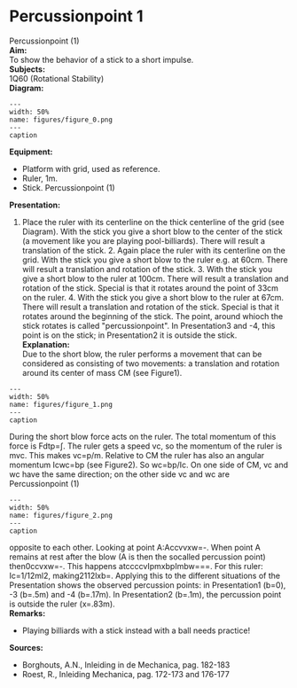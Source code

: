 # Percussionpoint  1  
 Percussionpoint (1)   
<b> Aim: </b>  
 To show the behavior of a stick to a short impulse.    
<b> Subjects: </b>  
 1Q60 (Rotational Stability)   
<b> Diagram: </b>  
   
```{figure} figures/figure_0.png  
---  
width: 50%  
name: figures/figure_0.png  
---  
caption  
``` 
      
<b> Equipment: </b>  
 
 *  Platform with grid, used as reference. 
 *  Ruler, 1m. 
 *  Stick. Percussionpoint (1)
    
<b> Presentation: </b>  
 1. Place the ruler with its centerline on the thick centerline of the grid (see Diagram). With the stick you give a short blow to the center of the stick (a movement like you are playing pool-billiards). There will result a translation of the stick. 2. Again place the ruler with its centerline on the grid. With the stick you give a short blow to the ruler e.g. at 60cm. There will result a translation and rotation of the stick. 3. With the stick you give a short blow to the ruler at 100cm. There will result a translation and rotation of the stick. Special is that it rotates around the point of 33cm on the ruler. 4. With the stick you give a short blow to the ruler at 67cm. There will result a translation and rotation of the stick. Special is that it rotates around the beginning of the stick.  The point, around whioch the stick rotates is called "percussionpoint". In Presentation3 and -4, this point is on the stick; in Presentation2 it is outside the stick.    
<b> Explanation: </b>  
 Due to the short blow, the ruler performs a movement that can be considered as consisting of two movements: a translation and rotation around its center of mass CM (see Figure1).      
```{figure} figures/figure_1.png  
---  
width: 50%  
name: figures/figure_1.png  
---  
caption  
``` 
 During the short blow force acts on the ruler. The total momentum of this force is Fdtp=∫. The ruler gets a speed vc, so the momentum of the ruler is mvc. This makes vc=p/m. Relative to CM the ruler has also an angular momentum Icwc=bp (see Figure2). So wc=bp/Ic. On one side of CM, vc and wc have the same direction; on the other side vc and wc are   Percussionpoint (1)    
```{figure} figures/figure_2.png  
---  
width: 50%  
name: figures/figure_2.png  
---  
caption  
``` 
 opposite to each other. Looking at point A:Accvvxw=-. When point A remains at rest after the blow (A is then the socalled percussion point) then0ccvxw=-. This happens atccccvIpmxbpImbw===. For this ruler: Ic=1/12ml2, making2112lxb=. Applying this to the different situations of the Presentation shows the observed percussion points: in Presentation1 (b=0), -3 (b=.5m) and -4 (b=.17m). In Presentation2 (b=.1m), the percussion point is outside the ruler (x=.83m).    
<b> Remarks: </b>  
 
 *  Playing billiards with a stick instead with a ball needs practice!
   
<b> Sources: </b>  
 
 *  Borghouts, A.N., Inleiding in de Mechanica, pag. 182-183 
 *  Roest, R., Inleiding Mechanica, pag. 172-173 and 176-177
  